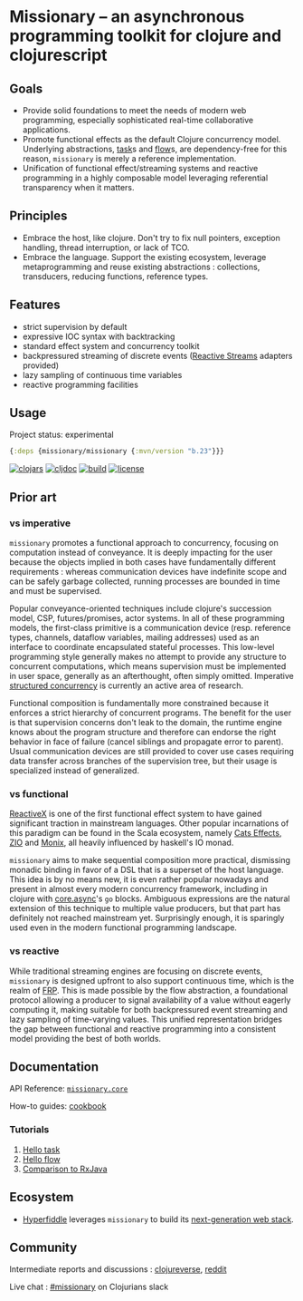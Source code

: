 # Missionary – an asynchronous programming toolkit for clojure and clojurescript

## Goals
* Provide solid foundations to meet the needs of modern web programming, especially sophisticated real-time collaborative applications.
* Promote functional effects as the default Clojure concurrency model. Underlying abstractions, [task](https://github.com/leonoel/task)s and [flow](https://github.com/leonoel/flow)s, are dependency-free for this reason, `missionary` is merely a reference implementation.
* Unification of functional effect/streaming systems and reactive programming in a highly composable model leveraging referential transparency when it matters.

## Principles
* Embrace the host, like clojure. Don't try to fix null pointers, exception handling, thread interruption, or lack of TCO.
* Embrace the language. Support the existing ecosystem, leverage metaprogramming and reuse existing abstractions : collections, transducers, reducing functions, reference types.

## Features
* strict supervision by default
* expressive IOC syntax with backtracking
* standard effect system and concurrency toolkit
* backpressured streaming of discrete events ([Reactive Streams](http://www.reactive-streams.org/) adapters provided)
* lazy sampling of continuous time variables
* reactive programming facilities

## Usage

Project status: experimental

```clojure
{:deps {missionary/missionary {:mvn/version "b.23"}}} 
```
[![clojars](https://img.shields.io/clojars/v/missionary.svg)](https://clojars.org/missionary)
[![cljdoc](https://cljdoc.org/badge/missionary/missionary)](https://cljdoc.org/d/missionary/missionary/CURRENT)
[![build](https://api.travis-ci.com/leonoel/missionary.svg?branch=master)](https://app.travis-ci.com/github/leonoel/missionary)
[![license](https://img.shields.io/github/license/leonoel/missionary.svg)](LICENSE)

## Prior art

### vs imperative
`missionary` promotes a functional approach to concurrency, focusing on computation instead of conveyance. It is deeply
impacting for the user because the objects implied in both cases have fundamentally different requirements : whereas
communication devices have indefinite scope and can be safely garbage collected, running processes are bounded in time
and must be supervised.

Popular conveyance-oriented techniques include clojure's succession model, CSP, futures/promises, actor systems. In
all of these programming models, the first-class primitive is a communication device (resp. reference types, channels,
dataflow variables, mailing addresses) used as an interface to coordinate encapsulated stateful processes. This low-level
programming style generally makes no attempt to provide any structure to concurrent computations, which means
supervision must be implemented in user space, generally as an afterthought, often simply omitted. Imperative
[structured concurrency](https://en.wikipedia.org/wiki/Structured_concurrency) is currently an active area of research.

Functional composition is fundamentally more constrained because it enforces a strict hierarchy of concurrent programs.
The benefit for the user is that supervision concerns don't leak to the domain, the runtime engine knows about the
program structure and therefore can endorse the right behavior in face of failure (cancel siblings and propagate error
to parent). Usual communication devices are still provided to cover use cases requiring data transfer across branches
of the supervision tree, but their usage is specialized instead of generalized.

### vs functional
[ReactiveX](http://reactivex.io) is one of the first functional effect system to have gained significant traction
in mainstream languages. Other popular incarnations of this paradigm can be found in the Scala ecosystem, namely
[Cats Effects](https://typelevel.org/cats-effect), [ZIO](https://zio.dev) and [Monix](https://monix.io), all heavily
influenced by haskell's IO monad.

`missionary` aims to make sequential composition more practical, dismissing monadic binding in favor of a DSL that is
a superset of the host language. This idea is by no means new, it is even rather popular nowadays and present in almost
every modern concurrency framework, including in clojure with [core.async](https://github.com/clojure/core.async)'s
`go` blocks. Ambiguous expressions are the natural extension of this technique to multiple value producers, but that
part has definitely not reached mainstream yet. Surprisingly enough, it is sparingly used even in the modern functional
programming landscape.

### vs reactive
While traditional streaming engines are focusing on discrete events, `missionary` is designed upfront to also support
continuous time, which is the realm of [FRP](https://en.wikipedia.org/wiki/Functional_reactive_programming). This is
made possible by the flow abstraction, a foundational protocol allowing a producer to signal availability of a value
without eagerly computing it, making suitable for both backpressured event streaming and lazy sampling of time-varying
values. This unified representation bridges the gap between functional and reactive programming into a consistent model
providing the best of both worlds.

## Documentation

API Reference: [`missionary.core`](https://cljdoc.org/d/missionary/missionary/CURRENT/api/missionary.core)

How-to guides: [cookbook](https://github.com/leonoel/missionary/wiki)

### Tutorials
1. [Hello task](doc/tutorials/hello_task.md)
2. [Hello flow](doc/tutorials/hello_flow.md)
3. [Comparison to RxJava](doc/tutorials/rx_comparison.md)

## Ecosystem

* [Hyperfiddle](https://hyperfiddle.net) leverages `missionary` to build its [next-generation web stack](https://hyperfiddle.notion.site/Reactive-Clojure-You-don-t-need-a-web-framework-you-need-a-web-language-44b5bfa526be4af282863f34fa1cfffc).

## Community

Intermediate reports and discussions : [clojureverse](https://clojureverse.org/t/missionary-new-release-with-streaming-support-design-notes/4510/7), [reddit](https://www.reddit.com/r/Clojure/comments/k2db8k/leonoelmissionary_a_functional_effect_and/)

Live chat : [#missionary](https://app.slack.com/client/T03RZGPFR/CL85MBPEF) on Clojurians slack
